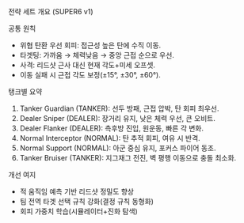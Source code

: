전략 세트 개요 (SUPER6 v1)

공통 원칙
- 위협 탄환 우선 회피: 접근성 높은 탄에 수직 이동.
- 타겟팅: 가까움 → 체력낮음 → 중앙 근접 순으로 우선.
- 사격: 리드샷 근사 대신 현재 각도+미세 오프셋.
- 이동 실패 시 근접 각도 보정(±15°, ±30°, ±60°).

탱크별 요약
1) Tanker Guardian (TANKER): 선두 방패, 근접 압박, 탄 회피 최우선.
2) Dealer Sniper (DEALER): 장거리 유지, 낮은 체력 우선, 큰 오비트.
3) Dealer Flanker (DEALER): 측후방 진입, 원운동, 빠른 각 변화.
4) Normal Interceptor (NORMAL): 탄 추적 회피, 여유 시 반격.
5) Normal Support (NORMAL): 아군 중심 유지, 포커스 파이어 동조.
6) Tanker Bruiser (TANKER): 지그재그 전진, 벽 평행 이동으로 충돌 최소화.

개선 여지
- 적 움직임 예측 기반 리드샷 정밀도 향상
- 팀 전역 타겟 선택 규칙 강화(결정 규칙 동형화)
- 회피 가중치 학습(시뮬레이터+진화 탐색)

